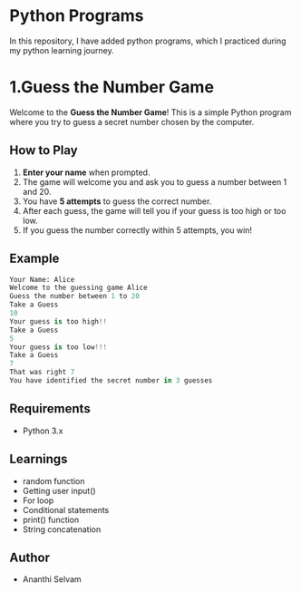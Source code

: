 # Python Programs
In this repository, I have added python programs, which I practiced during my python learning journey.

# 1.Guess the Number Game

Welcome to the **Guess the Number Game**! This is a simple Python program where you try to guess a secret number chosen by the computer.

## How to Play

1. **Enter your name** when prompted.
2. The game will welcome you and ask you to guess a number between 1 and 20.
3. You have **5 attempts** to guess the correct number.
4. After each guess, the game will tell you if your guess is too high or too low.
5. If you guess the number correctly within 5 attempts, you win!

## Example

```python
Your Name: Alice
Welcome to the guessing game Alice
Guess the number between 1 to 20
Take a Guess 
10
Your guess is too high!!
Take a Guess 
5
Your guess is too low!!!
Take a Guess 
7
That was right 7
You have identified the secret number in 3 guesses
```

## Requirements
- Python 3.x

## Learnings
- random function
- Getting user input()
- For loop
- Conditional statements
- print() function
- String concatenation
  
## Author
- Ananthi Selvam
